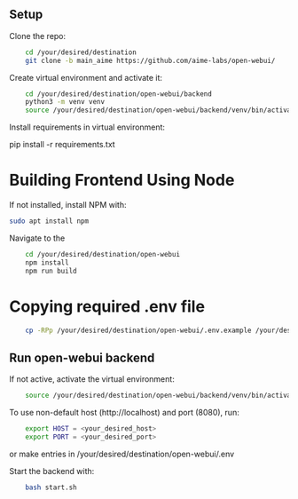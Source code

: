 ## Setup

Clone the repo:

```bash
    cd /your/desired/destination
    git clone -b main_aime https://github.com/aime-labs/open-webui/
```

Create virtual environment and activate it:

```bash
    cd /your/desired/destination/open-webui/backend
    python3 -m venv venv
    source /your/desired/destination/open-webui/backend/venv/bin/activate
```

Install requirements in virtual environment:

pip install -r requirements.txt

# Building Frontend Using Node
If not installed, install NPM with:

```bash
sudo apt install npm
```
Navigate to the 

```bash
    cd /your/desired/destination/open-webui
    npm install
    npm run build
```

# Copying required .env file

```bash
    cp -RPp /your/desired/destination/open-webui/.env.example /your/desired/destination/open-webui/.env
```

## Run open-webui backend
If not active, activate the virtual environment:

```bash
    source /your/desired/destination/open-webui/backend/venv/bin/activate
```

To use non-default host (http://localhost) and port (8080), run:
```bash
    export HOST = <your_desired_host>
    export PORT = <your_desired_port>   
```
or make entries in /your/desired/destination/open-webui/.env


Start the backend with:
```bash
    bash start.sh
```






